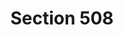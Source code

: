 ---
# This topic lives at
# https://digital.gov/topics/section-508

# Topic Title
title: "Section 508"

# description — keep it short and clear
# summary: ""

# Weight
weight: 1

# For more information on managing topics,
# see https://github.com/GSA/digitalgov.gov/wiki/topics
---